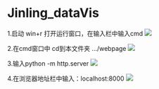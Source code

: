 # Jinling_dataVis
1.启动
    win+r 打开运行窗口，在输入栏中输入cmd
    ![](./Readme/cmd.jpg)

2.在cmd窗口中 cd到本文件夹 .../webpage
    ![](./Readme/site.jpg)

3.输入python -m http.server 
    ![](./Readme/python.jpg)

4.在浏览器地址栏中输入：localhost:8000 
    ![](./Readme/website.jpg)
